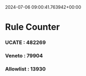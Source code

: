 2024-07-06 09:00:41.763942+00:00
# Rule Counter 
 ### UCATE : 482269

 ### Veneto : 79904

 ### Allowlist : 13930